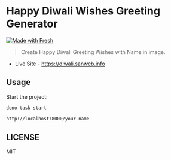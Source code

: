 # Happy Diwali Wishes Greeting Generator

[![Made with Fresh](https://fresh.deno.dev/fresh-badge-dark.svg)](https://fresh.deno.dev)

> Create Happy Diwali Greeting Wishes with Name in image.

- Live Site - <https://diwali.sanweb.info>

## Usage

Start the project:

```sh
deno task start
```

```html
http://localhost:8000/your-name
```

## LICENSE

MIT
